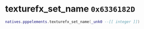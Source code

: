 # texturefx_set_name `0x6336182D`

```lua
natives.pppelements.texturefx_set_name(_unk0 --[[ integer ]])
```